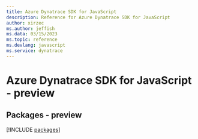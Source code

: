 ```yaml
---
title: Azure Dynatrace SDK for JavaScript
description: Reference for Azure Dynatrace SDK for JavaScript
author: xirzec
ms.author: jeffish
ms.data: 03/15/2023
ms.topic: reference
ms.devlang: javascript
ms.service: dynatrace
---
```

# Azure Dynatrace SDK for JavaScript - preview
## Packages - preview
[!INCLUDE [packages](dynatrace-index.md)]